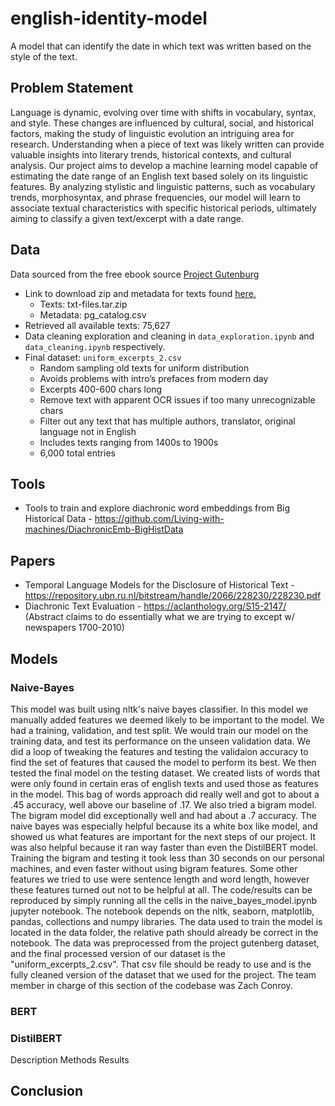# english-identity-model
A model that can identify the date in which text was written based on the style of the text.

## Problem Statement
Language is dynamic, evolving over time with shifts in vocabulary, syntax, and style. These changes are influenced by cultural, social, and historical factors, making the study of linguistic evolution an intriguing area for research. Understanding when a piece of text was likely written can provide valuable insights into literary trends, historical contexts, and cultural analysis.  Our project aims to develop a machine learning model capable of estimating the date range of an English text based solely on its linguistic features. By analyzing stylistic and linguistic patterns, such as vocabulary trends, morphosyntax, and phrase frequencies, our model will learn to associate textual characteristics with specific historical periods, ultimately aiming to classify a given text/excerpt with a date range. 

## Data
Data sourced from the free ebook source [Project Gutenburg](https://www.gutenberg.org/)
- Link to download zip and metadata for texts found [here.](https://www.gutenberg.org/cache/epub/feeds/)
    - Texts: txt-files.tar.zip
    - Metadata: pg_catalog.csv
- Retrieved all available texts: 75,627
- Data cleaning exploration and cleaning in `data_exploration.ipynb` and `data_cleaning.ipynb` respectively.
- Final dataset: `uniform_excerpts_2.csv`
    - Random sampling old texts for uniform distribution
    - Avoids problems with intro’s prefaces from modern day
    - Excerpts 400-600 chars long
    - Remove text with apparent OCR issues if too many unrecognizable chars
    - Filter out any text that has multiple authors, translator, original language not in English
    - Includes texts ranging from 1400s to 1900s
    - 6,000 total entries

## Tools
- Tools to train and explore diachronic word embeddings from Big Historical Data - https://github.com/Living-with-machines/DiachronicEmb-BigHistData

## Papers
- Temporal Language Models for the Disclosure of Historical Text - https://repository.ubn.ru.nl/bitstream/handle/2066/228230/228230.pdf 
- Diachronic Text Evaluation - https://aclanthology.org/S15-2147/ (Abstract claims to do essentially what we are trying to except w/ newspapers 1700-2010)

## Models

### Naive-Bayes
This model was built using nltk's naive bayes classifier. In this model we manually added features we deemed likely to be important to the model. We had a training, validation, and test split. We would train our model on the training data, and test its performance on the unseen validation data. We did a loop of tweaking the features and testing the validaion accuracy to find the set of features that caused the model to perform its best. We then tested the final model on the testing dataset. We created lists of words that were only found in certain eras of english texts and used those as features in the model. This bag of words approach did really well and got to about a .45 accuracy, well above our baseline of .17. We also tried a bigram model. The bigram model did exceptionally well and had about a .7 accuracy. The naive bayes was especially helpful because its a white box like model, and showed us what features are important for the next steps of our project. It was also helpful because it ran way faster than even the DistilBERT model. Training the bigram and testing it took less than 30 seconds on our personal machines, and even faster without using bigram features. Some other features we tried to use were sentence length and word length, however these features turned out not to be helpful at all. The code/results can be reproduced by simply running all the cells in the naive_bayes_model.ipynb jupyter notebook. The notebook depends on the nltk, seaborn, matplotlib, pandas, collections and numpy libraries. The data used to train the model is located in the data folder, the relative path should already be correct in the notebook. The data was preprocessed from the project gutenberg dataset, and the final processed version of our dataset is the "uniform_excerpts_2.csv". That csv file should be ready to use and is the fully cleaned version of the dataset that we used for the project. The team member in charge of this section of the codebase was Zach Conroy.

### BERT

### DistilBERT
Description
Methods
Results
## Conclusion
